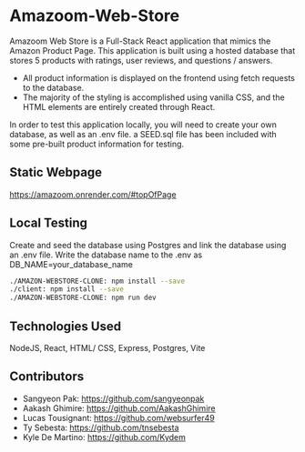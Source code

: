 # Amazoom-Web-Store

Amazoom Web Store is a Full-Stack React application that mimics the Amazon Product Page. This application is built using a hosted database that stores 5 products with ratings, user reviews, and questions / answers. 

- All product information is displayed on the frontend using fetch requests to the database. 
- The majority of the styling is accomplished using vanilla CSS, and the HTML elements are entirely created through React.

In order to test this application locally, you will need to create your own database, as well as an .env file. a SEED.sql file has been included with some pre-built product information for testing.

## Static Webpage

https://amazoom.onrender.com/#topOfPage

## Local Testing

Create and seed the database using Postgres and link the database using an .env file. Write the database name to the .env as DB_NAME=your_database_name

```bash
./AMAZON-WEBSTORE-CLONE: npm install --save
./client: npm install --save
./AMAZON-WEBSTORE-CLONE: npm run dev
```

## Technologies Used
NodeJS, React, HTML/ CSS, Express, Postgres, Vite

## Contributors 
- Sangyeon Pak: https://github.com/sangyeonpak
- Aakash Ghimire: https://github.com/AakashGhimire
- Lucas Tousignant: https://github.com/websurfer49
- Ty Sebesta: https://github.com/tnsebesta
- Kyle De Martino: https://github.com/Kydem